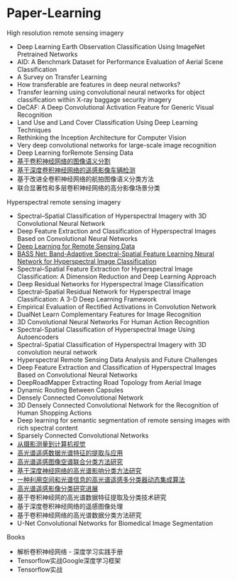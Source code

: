 # Paper-Learning
High resolution remote sensing imagery
  
  -  Deep Learning Earth Observation Classification Using ImageNet Pretrained Networks   
  -  AID: A Benchmark Dataset for Performance Evaluation of Aerial Scene Classification    
  -  A Survey on Transfer Learning
  -  How transferable are features in deep neural networks?
  -  Transfer learning using convolutional neural networks for object classification within X-ray baggage security imagery
  -  DeCAF: A Deep Convolutional Activation Feature for Generic Visual Recognition
  -  Land Use and Land Cover Classification Using Deep Learning Techniques
  -  Rethinking the Inception Architecture for Computer Vision
  -  Very deep convolutional networks for large-scale image recognition
  -  Deep Learning forRemote Sensing Data
  -  [基于卷积神经网络的图像语义分割](http://blog.csdn.net/u012193416/article/details/79326491)
  -  [基于深度卷积神经网络的遥感影像车辆检测](http://blog.csdn.net/u012193416/article/details/79326374)
  -  基于改进全卷积神经网络的航拍图像语义分类方法
  -  联合显著性和多层卷积神经网络的高分影像场景分类

Hyperspectral remote sensing imagery

  -  Spectral–Spatial Classification of Hyperspectral Imagery with 3D Convolutional Neural Network
  -  Deep Feature Extraction and Classification of Hyperspectral Images Based on Convolutional Neural Networks
  -  [Deep Learning for Remote Sensing Data](http://blog.csdn.net/u012193416/article/details/77528275)
  -  [BASS Net: Band-Adaptive Spectral-Spatial Feature Learning Neural Network for Hyperspectral Image Classification](http://blog.csdn.net/u012193416/article/details/79595712)
  -  Spectral–Spatial Feature Extraction for Hyperspectral Image Classification: A Dimension Reduction and Deep Learning Approach
  -  Deep Residual Networks for Hyperspectral Image Classification
  -  Spectral–Spatial Residual Network for Hyperspectral Image Classification: A 3-D Deep Learning Framework
  -  Empirical Evaluation of Rectified Activations in Convolution Network
  -  DualNet Learn Complementary Features for Image Recognition
  -  3D Convolutional Neural Networks For Human Action Recognition
  -  Spectral-Spatial Classification of Hyperspectral Image Using Autoencoders
  -  Spectral-Spatial Classification of Hyperspectral Imagery with 3D convolution neural network
  -  Hyperspectral Remote Sensing Data Analysis and Future Challenges
  -  Deep Feature Extraction and Classification of Hyperspectral Images Based on Convolutional Neural Networks
  -  DeepRoadMapper Extracting Road Topology from Aerial Image
  -  Dynamic Routing Between Capsules
  -  Densely Connected Convolutional Network
  -  3D Densely Connected Convolutional Network for the Recognition of Human Shopping Actions
  -  Deep learning for semantic segmentation of remote sensing images with rich spectral content
  -  Sparsely Connected Convolutional Networks
  -  [从摄影测量到计算机视觉](http://blog.csdn.net/u012193416/article/details/79326355)
  -  [高光谱遥感数据光谱特征的提取与应用](http://blog.csdn.net/u012193416/article/details/79326332)
  -  [高光谱遥感图像空谱联合分类方法研究](http://blog.csdn.net/u012193416/article/details/79271882)
  -  [基于深度神经网络的高光谱影响分类方法研究](http://blog.csdn.net/u012193416/article/details/79284925)
  -  [一种利用空间和光谱信息的高光谱遥感多分类器动态集成算法](http://blog.csdn.net/u012193416/article/details/79293948)
  -  [高光谱遥感影像分类研究进展](http://blog.csdn.net/u012193416/article/details/79310863)
  -  基于卷积神经网的高光谱数据特征提取及分类技术研究
  -  基于深度卷积神经网络的遥感图像处理
  -  基于卷积神经网络的高光谱数据分类方法研究
  -  U-Net Convolutional Networks for Biomedical Image Segmentation

Books 
 
  -  解析卷积神经网络 - 深度学习实践手册
  -  Tensorflow实战Google深度学习框架
  -  Tensorflow实战 



